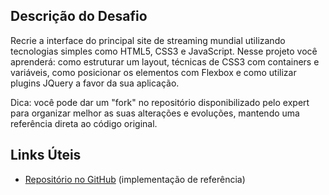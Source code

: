 ## Descrição do Desafio

Recrie a interface do principal site de streaming mundial utilizando tecnologias simples como HTML5, CSS3 e JavaScript. Nesse projeto você aprenderá: como estruturar um layout, técnicas de CSS3 com containers e variáveis, como posicionar os elementos com Flexbox e como utilizar plugins JQuery a favor da sua aplicação.

Dica: você pode dar um "fork" no repositório disponibilizado pelo expert para organizar melhor as suas alterações e evoluções, mantendo uma referência direta ao código original.

## Links Úteis

- [Repositório no GitHub](https://github.com/felipeAguiarCode/netflix-clone) (implementação de referência)